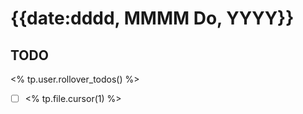 # {{date:dddd, MMMM Do, YYYY}}
## TODO
<% tp.user.rollover_todos() %>
- [ ] <% tp.file.cursor(1) %>

